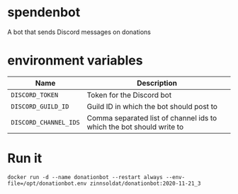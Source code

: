 # spendenbot
A bot that sends Discord messages on donations

# environment variables

|Name| Description |
|---|---|
|`DISCORD_TOKEN` | Token for the Discord bot|
|`DISCORD_GUILD_ID` | Guild ID in which the bot should post to |
|`DISCORD_CHANNEL_IDS` | Comma separated list of channel ids to which the bot should write to |


# Run it

`docker run -d --name donationbot --restart always --env-file=/opt/donationbot.env zinnsoldat/donationbot:2020-11-21_3`
